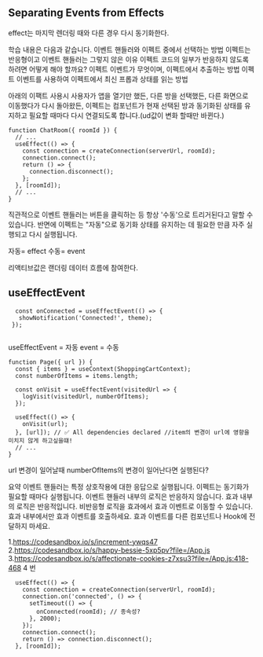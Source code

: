 ## Separating Events from Effects

effect는 마지막 렌더링 때와 다른 경우 다시 동기화한다.

학습 내용은 다음과 같습니다.
이벤트 핸들러와 이펙트 중에서 선택하는 방법
이펙트는 반응형이고 이벤트 핸들러는 그렇지 않은 이유
이펙트 코드의 일부가 반응하지 않도록 하려면 어떻게 해야 할까요?
이펙트 이벤트가 무엇이며, 이펙트에서 추출하는 방법
이펙트 이벤트를 사용하여 이펙트에서 최신 프롭과 상태를 읽는 방법





아래의 이팩트 사용시 
사용자가 앱을 열기만 했든, 다른 방을 선택했든, 다른 화면으로 이동했다가 다시 돌아왔든, 
이펙트는 컴포넌트가 현재 선택된 방과 동기화된 상태를 유지하고 필요할 때마다 다시 연결되도록 합니다.(ud값이 변화 할때만 바뀐다.)
```
function ChatRoom({ roomId }) {
  // ...
  useEffect(() => {
    const connection = createConnection(serverUrl, roomId);
    connection.connect();
    return () => {
      connection.disconnect();
    };
  }, [roomId]);
  // ...
}
```


직관적으로 이벤트 핸들러는 버튼을 클릭하는 등 항상 '수동'으로 트리거된다고 말할 수 있습니다.
반면에 이펙트는 "자동"으로 동기화 상태를 유지하는 데 필요한 만큼 자주 실행되고 다시 실행됩니다.


자동= effect 수동= event

리액티브값은 랜더링 데이터 흐름에 참여한다.
 
 
 ## useEffectEvent
 ```
   const onConnected = useEffectEvent(() => {
    showNotification('Connected!', theme);
  });
  
  ```
useEffectEvent = 자동
event = 수동

```
function Page({ url }) {
  const { items } = useContext(ShoppingCartContext);
  const numberOfItems = items.length;

  const onVisit = useEffectEvent(visitedUrl => {
    logVisit(visitedUrl, numberOfItems); 
  });

  useEffect(() => {
    onVisit(url);
  }, [url]); // ✅ All dependencies declared //item의 변경이 url에 영향을 미치지 않게 하고싶을떄!
  // ...
}
```
url 변경이 일어날때 numberOfItems의 변경이 일어난다면 실행된다?

요약
이벤트 핸들러는 특정 상호작용에 대한 응답으로 실행됩니다.
이펙트는 동기화가 필요할 때마다 실행됩니다.
이벤트 핸들러 내부의 로직은 반응하지 않습니다.
효과 내부의 로직은 반응적입니다.
비반응형 로직을 효과에서 효과 이벤트로 이동할 수 있습니다.
효과 내부에서만 효과 이벤트를 호출하세요.
효과 이벤트를 다른 컴포넌트나 Hook에 전달하지 마세요.

1.https://codesandbox.io/s/increment-ywqs47
2.https://codesandbox.io/s/happy-bessie-5xp5pv?file=/App.js
3.https://codesandbox.io/s/affectionate-cookies-z7xsu3?file=/App.js:418-468
4 번
```
  useEffect(() => {
    const connection = createConnection(serverUrl, roomId);
    connection.on('connected', () => {
      setTimeout(() => {
        onConnected(roomId); // 종속성?
      }, 2000);
    });
    connection.connect();
    return () => connection.disconnect();
  }, [roomId]);
```
